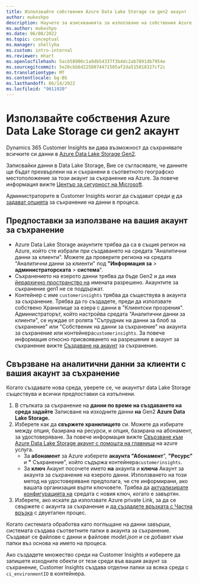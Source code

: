 ```yaml
---
title: Използвайте собствения Azure Data Lake Storage си gen2 акаунт
author: mukeshpo
description: Научете за изискванията за използване на собствения Azure Data Lake Storage си профил за съхраняване на данни на Customer Insights.
ms.author: mukeshpo
ms.date: 06/08/2022
ms.topic: conceptual
ms.manager: shellyha
ms.custom: intro-internal
ms.reviewer: mhart
ms.openlocfilehash: 5acb58906c1a9db54337f3b4dc2ab7891db7954e
ms.sourcegitcommit: 5e26cbb6d2258074471505af2da515818327cf2c
ms.translationtype: MT
ms.contentlocale: bg-BG
ms.lasthandoff: 06/14/2022
ms.locfileid: "9011920"
---
```

# <a name="use-your-own-azure-data-lake-storage-gen2-account"></a>Използвайте собствения Azure Data Lake Storage си gen2 акаунт

Dynamics 365 Customer Insights ви дава възможност да съхранявате всичките си данни в [Azure Data Lake Storage Gen2](/azure/storage/blobs/data-lake-storage-introduction).

Записвайки данни в Data Lake Storage, Вие се съгласявате, че данните ще бъдат прехвърлени на и съхранени в съответното географско местоположение за този акаунт за съхранение на Azure. За повече информация вижте [Център за сигурност на Microsoft](https://www.microsoft.com/trust-center).

Администраторите в Customer Insights могат да създават среди [и](create-environment.md) да [задават опцията](create-environment.md#step-2-configure-data-storage) за съхранение на данни в процеса.

## <a name="prerequisites-to-use-your-storage-account"></a>Предпоставки за използване на вашия акаунт за съхранение

- Azure Data Lake Storage акаунтите трябва да са в същия регион на Azure, който сте избрали при създаването на средата "Аналитични данни за клиенти". Можете да проверите региона на средата "Аналитични данни за клиенти" под **"Информация за** > **администраторската** > **система**".
- Съхранението на езерото данни трябва да бъде Gen2 и да има [йерархично пространство на](/azure/storage/blobs/create-data-lake-storage-account) имената разрешено. Акаунтите за съхранение gen1 не се поддържат.
- Контейнер с име `customerinsights` трябва да съществува в акаунта за съхранение. Трябва да го създадете, преди да използвате собствено Хранилище за езера с данни в "Клиентски прозрения". Администраторът, който настройва средата "Аналитични данни за клиенти", се нуждае от ролята "Сътрудник на данни за блоб за съхранение" или "Собственик на данни за съхранение" на акаунта за съхранение или контейнера`customerinsights`. За повече информация относно присвояването на разрешение в акаунт за съхранение вижте [Създаване на акаунт](/azure/storage/common/storage-account-create?toc=%2Fazure%2Fstorage%2Fblobs%2Ftoc.json&tabs=azure-portal) за съхранение.

## <a name="connect-customer-insights-with-your-storage-account"></a>Свързване на аналитични данни за клиенти с вашия акаунт за съхранение

Когато създавате нова среда, уверете се, че акаунтът data Lake Storage съществува и всички предпоставки са изпълнени.

1. В стъпката за съхранение на **данни по време на създаването на среда задайте** Записване на изходните данни **на** Gen2 **Azure Data Lake Storage.**
1. Изберете как да **свържете хранилището** си. Можете да избирате между опция, базирана на ресурси, и опция, базирана на абонамент, за удостоверяване. За повече информация вижте [Свързване към Azure Data Lake Storage акаунт с помощта на главница](connect-service-principal.md) на azure услуга.
   - За **абонамент** за Azure изберете **акаунта "Абонамент**", **"Ресурс"** и **"** Съхранение", който съдържа контейнера`customerinsights`.
   - За **ключ** Акаунт посочете името **на** акаунта и **ключа** Акаунт за акаунта за съхранение на езерото данни. Използването на този метод на удостоверяване предполага, че сте информирани, ако вашата организация върти ключовете. Трябва да [актуализирате конфигурацията на](manage-environments.md#edit-an-existing-environment) средата с новия ключ, когато е завъртян.
1. Изберете, ако искате да използвате Azure private Link, за да се свържете с акаунта за съхранение и [да създадете връзката с Частна връзка](security-overview.md#private-links-tab) с двуетапен процес.

Когато системата обработва като поглъщане на данни завърши, системата създава съответните папки в акаунта за съхранение. Създават се файлове с данни и файлове *model.json* и се добавят към папки въз основа на името на процеса.

Ако създадете множество среди на Customer Insights и изберете да запишете изходните обекти от тези среди във вашия акаунт за съхранение, Customer Insights създава отделни папки за всяка среда с `ci_environmentID` в контейнера.
